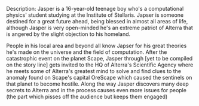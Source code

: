 
Description: Jasper is a 16-year-old teenage boy who's a computational physics' student studying at the Institute of Stellaris. Japser is someone destined for a great future ahead, being blessed in almost all areas of life, although Jasper is very open-minded he's an extreme patriot of Alterra that is angered by the slight objection to his homeland.


People in his local area and beyond all know Japser for his great theories he's made on the universe and the field of computation. After the catastrophic event on the planet Scape, Jasper through [yet to be compiled on the story line] gets invited to the HQ of Alterra's Scientific Agency where he meets some of Alterra's greatest mind to solve and find clues to the anomaly found on Scape's capital OreScape which caused the sentinels on that planet to become hostile. Along the way Jasper discovers many deep secrets to Alterra and in the process causes even more issues for people (the part which pisses off the audience but keeps them engaged)